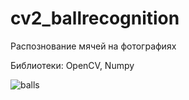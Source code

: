 # cv2_ballrecognition

<p>Распознование мячей на фотографиях</p>
<p>Библиотеки: OpenCV, Numpy</p>

![balls](https://user-images.githubusercontent.com/124586787/218071593-507b39fb-9fbd-46f5-b291-89d1e9ac54d6.JPG)
